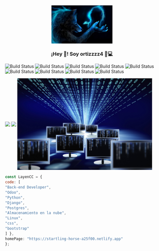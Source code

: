 <p align="center" width="300">
   <img align="center" width="200" height="" src="https://github.com/ortizzzz4/ortizzzz4/blob/main/wallpaperflare.com_wallpaper.jpg" />
   <h3 align="center">¡Hey 👋! Soy ortizzzz4 🏻‍💻</h3>
</p>

![Build Status](https://img.shields.io/badge/CSS3-1572B6?style=for-the-badge&logo=css3&logoColor=white)
![Build Status](https://img.shields.io/badge/HTML5-E34F26?style=for-the-badge&logo=html5&logoColor=white)
![Build Status](https://img.shields.io/badge/Python-FFD43B?style=for-the-badge&logo=python&logoColor=blue)
![Build Status](https://img.shields.io/badge/MySQL-005C84?style=for-the-badge&logo=mysql&logoColor=white)
![Build Status](https://img.shields.io/badge/Bootstrap-563D7C?style=for-the-badge&logo=bootstrap&logoColor=white)
![Build Status](https://img.shields.io/badge/Django-092E20?style=for-the-badge&logo=django&logoColor=green)
![Build Status](https://img.shields.io/badge/JavaScript-323330?style=for-the-badge&logo=javascript&logoColor=F7DF1E) 
![Build Status](https://img.shields.io/badge/Linux-FCC624?style=for-the-badge&logo=linux&logoColor=black) 
![Build Status](https://img.shields.io/badge/PostgreSQL-316192?style=for-the-badge&logo=postgresql&logoColor=white) 


<a>
  <img height=300  align="center" src="https://github-readme-stats.vercel.app/api?username=ortizzzz4&show_icons=true&theme=radical&show=reviews,discussions_started,discussions_answered,prs_merged,prs_merged_percentage" />
</a>
<a>
  <img height=200 align="center" src="https://github-readme-stats.vercel.app/api/top-langs/?username=ortizzzz4&layout=donut" />
</a>

<a>
  <img height=300 align="center" src="https://github.com/ortizzzz4/ortizzzz4/blob/main/are.jpg" />

</a>

   ```javascript
const LayenCC = {
code: [
"Back-end Developer",
"Odoo",
"Python",
"Django",
"Postgres",
"Almacenamiento en la nube",
"Linux",
"css",
"bootstrap"
] },
homePage: "https://startling-horse-a25f00.netlify.app"
};
``````





